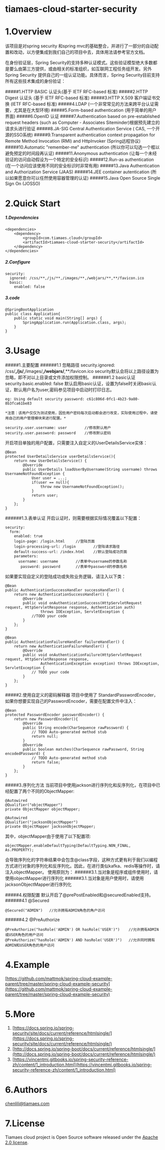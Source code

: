# tiamaes-cloud-starter-security
# 1.Overview
该项目是对spring security 和spring mvc的基础整合，并进行了一部分的自动配置和改动，以方便集成到我们自己的项目中去，具体用法请参考官方文档。  

在身份验证层，Spring Security的支持多种认证模式。这些验证模型绝大多数都是要么由第三方提供，或由相关的标准组织，如互联网工程任务组开发。另外 Spring Security 提供自己的一组认证功能。具体而言，Spring Security目前支持所有这些技术集成的身份验证：

#####1.HTTP BASIC 认证头(基于 IETF RFC-based 标准)
#####2.HTTP Digest 认证头 (基于 IETF RFC-based 标准)
#####3.HTTP X.509 客户端证书交换 (IETF RFC-based 标准)
#####4.LDAP (一个非常常见的方法来跨平台认证需要，尤其是在大型环境)
#####5.Form-based authentication (用于简单的用户界面)
#####6.OpenID 认证
#####7.Authentication based on pre-established request headers (such as Computer - Associates Siteminder)根据预先建立的请求头进行验证
#####8.JA-SIG Central Authentication Service ( CAS, 一个开源的SSO系统)
#####9.Transparent authentication context propagation for Remote Method Invocation (RMI) and HttpInvoker (Spring远程协议)
#####10.Automatic "remember-me" authentication (所以你可以勾选一个框以避免预定的时间段再认证)
#####11.Anonymous authentication (让每一个未经验证的访问自动假设为一个特定的安全标识)
#####12.Run-as authentication (在一个访问应该使用不同的安全标识时非常有用)
#####13.Java Authentication and Authorization Service (JAAS)
#####14.JEE container autentication (所以如果愿意你可以任然使用容器管理的认证)
#####15.Java Open Source Single Sign On (JOSSO)
# 2.Quick Start
##### 1.Dependencies
	<dependencies>
		<dependency>
			<groupId>com.tiamaes.cloud</groupId>
			<artifactId>tiamaes-cloud-starter-security</artifactId>
		</dependency>
	</dependencies>
##### 2.Configure
	security:
	  ignored: /css/**,/js/**,/images/**,/webjars/**,**/favicon.ico
	  basic:
	    enabled: false
##### 3.code
	@SpringBootApplication
	public class Application{
		public static void main(String[] args) {
			SpringApplication.run(Application.class, args);
		}
	}
# 3.Usage
#####1.主要配置
######1.1	 忽略路径
	security.ignored: /css/**,/js/**,/images/**,/webjars/**,**/favicon.ico
security默认会将以上路径设置为忽略，即不对以上目录或文件添加权限控制。
######1.2 basic认证
	security.basic.enabled: false
默认启用basic认证，设置为false时关闭basic认证，默认用户名为user,密码参见项目中启动时打印日志。  

	eg: Using default security password: c61c806d-0fc1-4b23-9a80-8b3fca61be83
	
	*注意：该用户仅仅为测试使用，因些用户密码每次启动都会进行改变，实际使用过程中，请使用自己的用户管理模块来进行配置。*
	
	security.user.username: user		//修改默认用户
	security.user.password: password	//修改默认密码
	
开启项目单独的用户配置，只需要注入自定义的UserDetailsService实体：  

	@Bean
	protected UserDetailsService userDetailsService(){
		return new UserDetailsService() {
			@Override
			public UserDetails loadUserByUsername(String username) throws UsernameNotFoundException {
				User user = ...;
				if(user == null){
					throw new UsernameNotFoundException();
				}
				return user;
			}
		};
	}
######1.3.表单认证
开启认证时，则需要根据实际情况覆盖以下配置：  

	security:
	  form:
	    enabled: true
	    login-page: /login.html		//登陆页面
	    login-processing-url: /login		//登陆请求路径
	    default-success-url: /index.html	//默认登陆成功页面
	    parameters:
	      username: username		//表单中username的参数名称
	       password: password		//表单中password的参数名称
	       
如果要实现自定义的登陆成功或失败业务逻辑，请注入以下类：

	@Bean
	public AuthenticationSuccessHandler successHandler() {
		return new AuthenticationSuccessHandler() {
			@Override
			public void onAuthenticationSuccess(HttpServletRequest request, HttpServletResponse response, Authentication auth)
					throws IOException, ServletException {
				//TODO your code
			}
		};
	}
	
	@Bean
	public AuthenticationFailureHandler failureHandler() {
		return new AuthenticationFailureHandler() {
			@Override
			public void onAuthenticationFailure(HttpServletRequest request, HttpServletResponse response,
					AuthenticationException exception) throws IOException, ServletException {
				// TODO your code
			}
		};
	}
#####2.使用自定义的密码解释器
项目中使用了	StandardPasswordEncoder，如果你想要实现自己的PasswordEncoder，需要在配置文件中注入：  

	@Bean
	protected PasswordEncoder passwordEncoder() {
		return new PasswordEncoder(){
			@Override
			public String encode(CharSequence rawPassword) {
				// TODO Auto-generated method stub
				return null;
			}
			@Override
			public boolean matches(CharSequence rawPassword, String encodedPassword) {
				// TODO Auto-generated method stub
				return false;
			}
		};
	}
#####3.序列化方法
当前项目中使用jackson进行序列化和反序列化，在项目中已经配置了两个不同的ObjectMapper:

	@Autowired
	@Qualifier("objectMapper")
	private ObjectMapper objectMapper;
	
	@Autowired
	@Qualifier("jacksonObjectMapper")
	private ObjectMapper jacksonObjectMapper;
	
其中，objectMapper由于使用了以下配置项:

	objectMapper.enableDefaultTyping(DefaultTyping.NON_FINAL, As.PROPERTY);
	
会导致序列化的字符串结果中会包含@class字段，这种方式更有利于我们以编程方式进行对象的序列化和反序列化。因此，在进行类似kafka、redis等操作时，请注入objectMapper。
使用原则为：
######3.1.当对象是程序或组件使用时，请使用objectMapper进行序列化
######3.1.当对象是用户使用时，请使用jacksonObjectMapper进行序列化
	
#####4.权限配置
默认开启了@prePostEnabled和@securedEnabled支持。
######4.1	 @Secured

	@Secured("ADMIN")	//允许拥有ADMIN角色的角户访问
######4.2 @PreAuthorize

	@PreAuthorize("hasRole('ADMIN') OR hasRole('USER')")	//允许拥有ADMIN或USER角色的用户访问
	@PreAuthorize("hasRole('ADMIN') AND hasRole('USER')")	//允许同时拥有ADMIN和USER角色的用户访问
	


# 4.Example
[https://github.com/mattmok/spring-cloud-example-parent/tree/master/spring-cloud-example-security](https://github.com/mattmok/spring-cloud-example-parent/tree/master/spring-cloud-example-security)

# 5.More
1. [https://docs.spring.io/spring-security/site/docs/current/reference/htmlsingle/](https://docs.spring.io/spring-security/site/docs/current/reference/htmlsingle/)
2. [http://docs.spring.io/spring-boot/docs/current/reference/htmlsingle/](http://docs.spring.io/spring-boot/docs/current/reference/htmlsingle/)
3. [https://vincentmi.gitbooks.io/spring-security-reference-zh/content/1_introduction.html](https://vincentmi.gitbooks.io/spring-security-reference-zh/content/1_introduction.html)

# 6.Authors
chenlili@tiamaes.com
# 7.License
Tiamaes cloud project is Open Source software released under the [Apache 2.0 license](http://www.apache.org/licenses/LICENSE-2.0.html).
